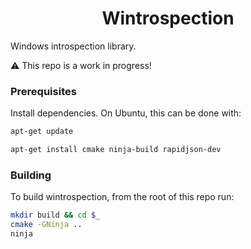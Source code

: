 <h1 align="center">Wintrospection</h1>

Windows introspection library.

:warning: This repo is a work in progress!

### Prerequisites

Install dependencies. On Ubuntu, this can be done with:

```bash
apt-get update

apt-get install cmake ninja-build rapidjson-dev
```

### Building

To build wintrospection, from the root of this repo run:

```bash
mkdir build && cd $_
cmake -GNinja ..
ninja
```
